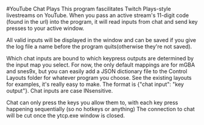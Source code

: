 #YouTube Chat Plays
This program fascilitates Twitch Plays-style livestreams on YouTube. 
When you pass an active stream's 11-digit code (found in the url) into the program, it will read inputs from chat and send key presses to your active window.

All valid inputs will be displayed in the window and can be saved if you give the log file a name before the program quits(otherwise they're not saved).

Which chat inputs are bound to which keypress outputs are determined by the input map you select. For now, the only default mappings are for mGBA and snes9x, but you can easily add a JSON dictionary file to the Control Layouts folder for whatever program you choose. See the existing layouts for examples, it's really easy to make. The format is {"chat input": "key output"}.
Chat inputs are case INsensitive.

Chat can only press the keys you allow them to, with each key press happening sequentially (so no hotkeys or anything)
The connection to chat will be cut once the ytcp.exe window is closed.
